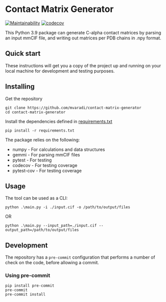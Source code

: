 # Contact Matrix Generator

[![Maintainability](https://api.codeclimate.com/v1/badges/d5fa8dbe499a15d7ca20/maintainability)](https://codeclimate.com/github/mvaradi/contact-matrix-generator/maintainability)
[![codecov](https://codecov.io/gh/mvaradi/contact-matrix-generator/branch/master/graph/badge.svg?token=RED53O4MCB)](https://codecov.io/gh/mvaradi/contact-matrix-generator)

This Python 3.9 package can generate C-alpha contact matrices by parsing an
input mmCIF file, and writing out matrices per PDB chains in .npy format.

## Quick start

These instructions will get you a copy of the project up and running on your
local machine for development and testing purposes.

## Installing

Get the repository

```shell
git clone https://github.com/mvaradi/contact-matrix-generator
cd contact-matrix-generator
```

Install the dependencies defined in [requirements.txt](requirements.txt)

```shell
pip install -r requirements.txt
```

The package relies on the following:
* numpy - For calculations and data structures
* gemmi - For parsing mmCIF files
* pytest - For testing
* codecov - For testing coverage
* pytest-cov - For testing coverage

## Usage

The tool can be used as a CLI:

```shell
python .\main.py -i ./input.cif -o /path/to/output/files
```

OR

```shell
python .\main.py --input_path=./input.cif --output_path=/path/to/output/files
```

## Development

The repository has a `pre-commit` configuration that performs a number of
check on the code, before allowing a commit.

### Using pre-commit

```shell
pip install pre-commit
pre-commit
pre-commit install
```
